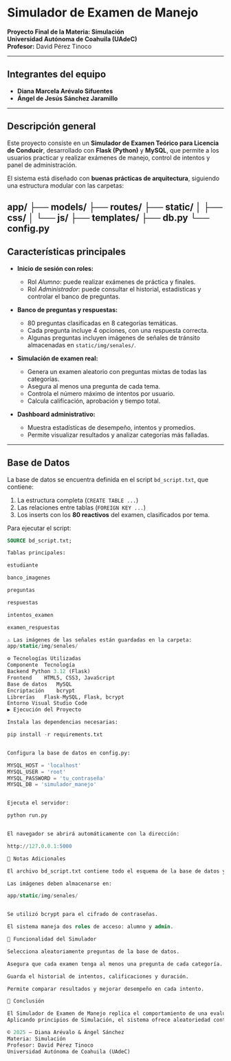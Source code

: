 # Simulador de Examen de Manejo

**Proyecto Final de la Materia: Simulación**  
**Universidad Autónoma de Coahuila (UAdeC)**  
**Profesor:** David Pérez Tinoco  

---

## Integrantes del equipo

- **Diana Marcela Arévalo Sifuentes**  
- **Ángel de Jesús Sánchez Jaramillo**

---

## Descripción general

Este proyecto consiste en un **Simulador de Examen Teórico para Licencia de Conducir**, desarrollado con **Flask (Python)** y **MySQL**, que permite a los usuarios practicar y realizar exámenes de manejo, control de intentos y panel de administración.

El sistema está diseñado con **buenas prácticas de arquitectura**, siguiendo una estructura modular con las carpetas:

app/
├── models/
├── routes/
├── static/
│ ├── css/
│ └── js/
├── templates/
├── db.py
└── config.py
---

##  Características principales

- **Inicio de sesión con roles:**  
  - Rol *Alumno*: puede realizar exámenes de práctica y finales.  
  - Rol *Administrador*: puede consultar el historial, estadísticas y controlar el banco de preguntas.

- **Banco de preguntas y respuestas:**  
  - 80 preguntas clasificadas en 8 categorías temáticas.
  - Cada pregunta incluye 4 opciones, con una respuesta correcta.
  - Algunas preguntas incluyen imágenes de señales de tránsito almacenadas en `static/img/senales/`.

- **Simulación de examen real:**  
  - Genera un examen aleatorio con preguntas mixtas de todas las categorías.  
  - Asegura al menos una pregunta de cada tema.  
  - Controla el número máximo de intentos por usuario.  
  - Calcula calificación, aprobación y tiempo total.

- **Dashboard administrativo:**  
  - Muestra estadísticas de desempeño, intentos y promedios.  
  - Permite visualizar resultados y analizar categorías más falladas.

---

## Base de Datos

La base de datos se encuentra definida en el script `bd_script.txt`, que contiene:

1. La estructura completa (`CREATE TABLE ...`)
2. Las relaciones entre tablas (`FOREIGN KEY ...`)
3. Los inserts con los **80 reactivos** del examen, clasificados por tema.

Para ejecutar el script:
```sql
SOURCE bd_script.txt;

Tablas principales:

estudiante

banco_imagenes

preguntas

respuestas

intentos_examen

examen_respuestas

⚠️ Las imágenes de las señales están guardadas en la carpeta:
app/static/img/senales/

⚙️ Tecnologías Utilizadas
Componente	Tecnología
Backend	Python 3.12 (Flask)
Frontend	HTML5, CSS3, JavaScript
Base de datos	MySQL
Encriptación	bcrypt
Librerías	Flask-MySQL, Flask, bcrypt
Entorno	Visual Studio Code
▶️ Ejecución del Proyecto

Instala las dependencias necesarias:

pip install -r requirements.txt


Configura la base de datos en config.py:

MYSQL_HOST = 'localhost'
MYSQL_USER = 'root'
MYSQL_PASSWORD = 'tu_contraseña'
MYSQL_DB = 'simulador_manejo'


Ejecuta el servidor:

python run.py


El navegador se abrirá automáticamente con la dirección:

http://127.0.0.1:5000

📂 Notas Adicionales

El archivo bd_script.txt contiene todo el esquema de la base de datos y los inserts de las 80 preguntas.

Las imágenes deben almacenarse en:

app/static/img/senales/


Se utilizó bcrypt para el cifrado de contraseñas.

El sistema maneja dos roles de acceso: alumno y admin.

🧠 Funcionalidad del Simulador

Selecciona aleatoriamente preguntas de la base de datos.

Asegura que cada examen tenga al menos una pregunta de cada categoría.

Guarda el historial de intentos, calificaciones y duración.

Permite comparar resultados y mejorar desempeño en cada intento.

🏁 Conclusión

El Simulador de Examen de Manejo replica el comportamiento de una evaluación teórica real para obtener la licencia de conducir.
Aplicando principios de Simulación, el sistema ofrece aleatoriedad controlada, medición de tiempo, validación automática de respuestas y análisis estadístico para los resultados.

© 2025 — Diana Arévalo & Ángel Sánchez
Materia: Simulación
Profesor: David Pérez Tinoco
Universidad Autónoma de Coahuila (UAdeC)
